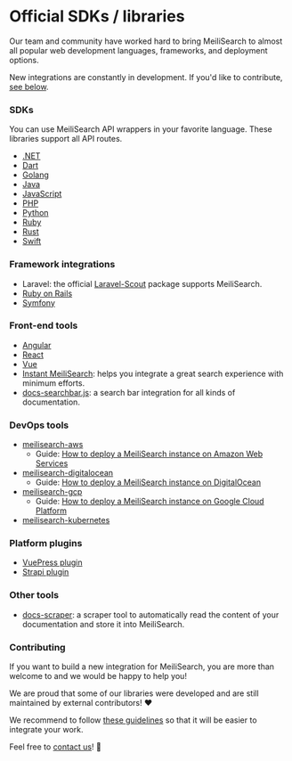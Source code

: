 # Official SDKs / libraries

Our team and community have worked hard to bring MeiliSearch to almost all popular web development languages, frameworks, and deployment options.

New integrations are constantly in development. If you'd like to contribute, [see below](/learn/what_is_meilisearch/sdks.md#contributing).

### SDKs

You can use MeiliSearch API wrappers in your favorite language. These libraries support all API routes.

- [.NET](https://github.com/meilisearch/meilisearch-dotnet)
- [Dart](https://github.com/meilisearch/meilisearch-dart)
- [Golang](https://github.com/meilisearch/meilisearch-go)
- [Java](https://github.com/meilisearch/meilisearch-java)
- [JavaScript](https://github.com/meilisearch/meilisearch-js)
- [PHP](https://github.com/meilisearch/meilisearch-php)
- [Python](https://github.com/meilisearch/meilisearch-python)
- [Ruby](https://github.com/meilisearch/meilisearch-ruby)
- [Rust](https://github.com/meilisearch/meilisearch-rust)
- [Swift](https://github.com/meilisearch/meilisearch-swift)

### Framework integrations

- Laravel: the official [Laravel-Scout](https://github.com/laravel/scout) package supports MeiliSearch.
- [Ruby on Rails](https://github.com/meilisearch/meilisearch-rails)
- [Symfony](https://github.com/meilisearch/meilisearch-symfony)

### Front-end tools

- [Angular](https://github.com/meilisearch/meilisearch-angular)
- [React](https://github.com/meilisearch/meilisearch-react)
- [Vue](https://github.com/meilisearch/meilisearch-vue)
- [Instant MeiliSearch](https://github.com/meilisearch/instant-meilisearch): helps you integrate a great search experience with minimum efforts.
- [docs-searchbar.js](https://github.com/meilisearch/docs-searchbar.js): a search bar integration for all kinds of documentation.

### DevOps tools

- [meilisearch-aws](https://github.com/meilisearch/meilisearch-aws)
  - Guide: [How to deploy a MeiliSearch instance on Amazon Web Services](/create/how_to/aws.md)
- [meilisearch-digitalocean](https://github.com/meilisearch/meilisearch-digitalocean)
  - Guide: [How to deploy a MeiliSearch instance on DigitalOcean](/create/how_to/digitalocean_droplet.md)
- [meilisearch-gcp](https://github.com/meilisearch/meilisearch-gcp)
  - Guide: [How to deploy a MeiliSearch instance on Google Cloud Platform](/create/how_to/gcp.md)
- [meilisearch-kubernetes](https://github.com/meilisearch/meilisearch-kubernetes)

### Platform plugins

- [VuePress plugin](https://github.com/meilisearch/vuepress-plugin-meilisearch)
- [Strapi plugin](https://github.com/meilisearch/strapi-plugin-meilisearch/)

### Other tools

- [docs-scraper](https://github.com/meilisearch/docs-scraper): a scraper tool to automatically read the content of your documentation and store it into MeiliSearch.

### Contributing

If you want to build a new integration for MeiliSearch, you are more than welcome to and we would be happy to help you!

We are proud that some of our libraries were developed and are still maintained by external contributors! ♥️

We recommend to follow [these guidelines](https://github.com/meilisearch/integrations-guides) so that it will be easier to integrate your work.

Feel free to [contact us](/learn/what_is_meilisearch/contact.md)! 🙂
